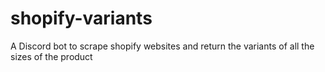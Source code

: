 # shopify-variants
A Discord bot to scrape shopify websites and return the variants of all the sizes of the product
